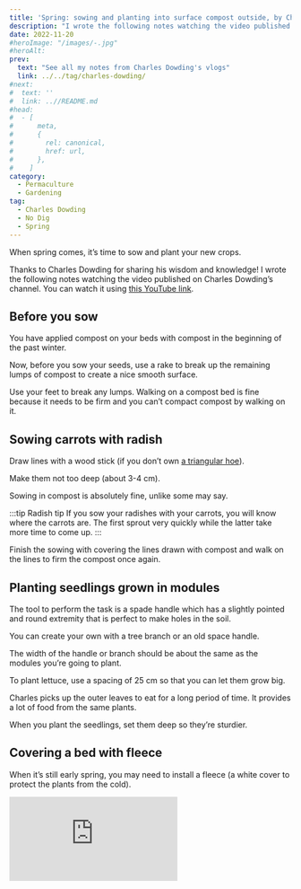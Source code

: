 ```yaml
---
title: 'Spring: sowing and planting into surface compost outside, by Charles Dowding'
description: "I wrote the following notes watching the video published on Charles Dowding's channel"
date: 2022-11-20
#heroImage: "/images/-.jpg"
#heroAlt:
prev:
  text: "See all my notes from Charles Dowding's vlogs"
  link: ../../tag/charles-dowding/
#next:
#  text: ''
#  link: ..//README.md
#head:
#  - [
#      meta,
#      {
#        rel: canonical,
#        href: url,
#      },
#    ]
category:
  - Permaculture
  - Gardening
tag:
  - Charles Dowding
  - No Dig
  - Spring
---
```


When spring comes, it’s time to sow and plant your new crops.

Thanks to Charles Dowding for sharing his wisdom and knowledge!
I wrote the following notes watching the video published on Charles Dowding’s channel.
You can watch it using [this YouTube link](https://www.youtube.com/watch?v=qZs17nwxgtg).

## Before you sow

You have applied compost on your beds with compost in the beginning of the past winter.

Now, before you sow your seeds, use a rake to break up the remaining lumps of compost to create a nice smooth surface.

Use your feet to break any lumps. Walking on a compost bed is fine because it needs to be firm and you can’t compact compost by walking on it.

## Sowing carrots with radish

Draw lines with a wood stick (if you don’t own [a triangular hoe](https://www.google.com/search?q=triangular+hoe)).

Make them not too deep (about 3-4 cm).

Sowing in compost is absolutely fine, unlike some may say.

:::tip Radish tip
If you sow your radishes with your carrots, you will know where the carrots are. The first sprout very quickly while the latter take more time to come up.
:::

Finish the sowing with covering the lines drawn with compost and walk on the lines to firm the compost once again.

## Planting seedlings grown in modules

The tool to perform the task is a spade handle which has a slightly pointed and round extremity that is perfect to make holes in the soil.

You can create your own with a tree branch or an old space handle.

The width of the handle or branch should be about the same as the modules you’re going to plant.

To plant lettuce, use a spacing of 25 cm so that you can let them grow big.

Charles picks up the outer leaves to eat for a long period of time. It provides a lot of food from the same plants.

When you plant the seedlings, set them deep so they’re sturdier.

## Covering a bed with fleece

When it’s still early spring, you may need to install a fleece (a white cover to protect the plants from the cold).

<!-- markdownlint-disable MD033 -->
<p class="newsletter-wrapper"><iframe class="newsletter-embed" src="https://thetooltip.substack.com/embed" frameborder="0" scrolling="no"></iframe></p>

